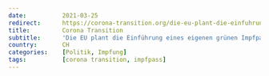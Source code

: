 ```yaml
---
date:          2021-03-25
redirect:      https://corona-transition.org/die-eu-plant-die-einfuhrung-eines-einen-grunen-impfpasses-im-schnellverfahren
title:         Corona Transition
subtitle:      'Die EU plant die Einführung eines eigenen grünen Impfpasses im Schnellverfahren'
country:       CH
categories:    [Politik, Impfung]
tags:          [corona transition, impfpass]
---
```

